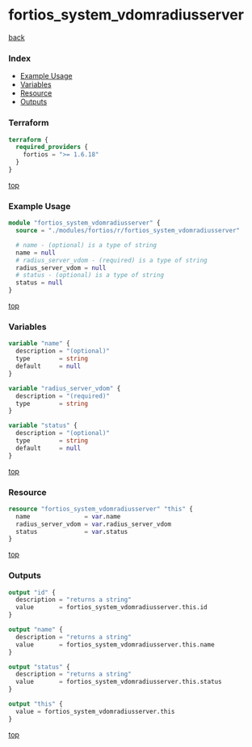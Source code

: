 # fortios_system_vdomradiusserver

[back](../fortios.md)

### Index

- [Example Usage](#example-usage)
- [Variables](#variables)
- [Resource](#resource)
- [Outputs](#outputs)

### Terraform

```terraform
terraform {
  required_providers {
    fortios = ">= 1.6.18"
  }
}
```

[top](#index)

### Example Usage

```terraform
module "fortios_system_vdomradiusserver" {
  source = "./modules/fortios/r/fortios_system_vdomradiusserver"

  # name - (optional) is a type of string
  name = null
  # radius_server_vdom - (required) is a type of string
  radius_server_vdom = null
  # status - (optional) is a type of string
  status = null
}
```

[top](#index)

### Variables

```terraform
variable "name" {
  description = "(optional)"
  type        = string
  default     = null
}

variable "radius_server_vdom" {
  description = "(required)"
  type        = string
}

variable "status" {
  description = "(optional)"
  type        = string
  default     = null
}
```

[top](#index)

### Resource

```terraform
resource "fortios_system_vdomradiusserver" "this" {
  name               = var.name
  radius_server_vdom = var.radius_server_vdom
  status             = var.status
}
```

[top](#index)

### Outputs

```terraform
output "id" {
  description = "returns a string"
  value       = fortios_system_vdomradiusserver.this.id
}

output "name" {
  description = "returns a string"
  value       = fortios_system_vdomradiusserver.this.name
}

output "status" {
  description = "returns a string"
  value       = fortios_system_vdomradiusserver.this.status
}

output "this" {
  value = fortios_system_vdomradiusserver.this
}
```

[top](#index)